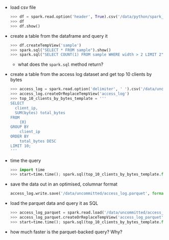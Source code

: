 - load csv file
  ```python
  >>> df = spark.read.option('header', True).csv('/data/python/spark_intro/sample.csv')
  >>> df
  >>> df.show()
  ```

- create a table from the dataframe and query it
  ```python
  >>> df.createTempView('sample')
  >>> spark.sql("SELECT * FROM sample").show()
  >>> spark.sql("SELECT COUNT(1) FROM sample WHERE width > 2 LIMIT 2").show()
  ```
  - what does the `spark.sql` method return?

- create a table from the access log dataset and get top 10 clients by bytes
  ```python
  >>> access_log = spark.read.option('delimiter', ' ').csv('/data/uncommitted/access.log', header=False).withColumnRenamed('_c0', 'client_ip').withColumnRenamed('_c7', 'bytes')
  >>> access_log.createOrReplaceTempView('access_log')
  >>> top_10_clients_by_bytes_template = '''
  SELECT
    client_ip,
    SUM(bytes) total_bytes
  FROM
      {0}
  GROUP BY
      client_ip
  ORDER BY
      total_bytes DESC
  LIMIT 10;
  '''
  ```
- time the query
  ```python
  >>> import time
  >>> start=time.time(); spark.sql(top_10_clients_by_bytes_template.format('access_log')).show(); print(f'csv-backed took {time.time()-start:.2f}s')
  ```

- save the data out in an optimised, columnar format
  ```python
  access_log.write.save('/data/uncommitted/access_log.parquet', format='parquet')
  ```

- load the parquet data and query it as SQL
  ```python
  >>> access_log_parquet = spark.read.load('/data/uncommitted/access_log.parquet')
  >>> access_log_parquet.createOrReplaceTempView('access_log_parquet')
  >>> start=time.time(); spark.sql(top_10_clients_by_bytes_template.format('access_log_parquet')).show(); print(f'parquet-backed took {time.time()-start:.2f}s')

- how much faster is the parquet-backed query? Why?
